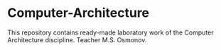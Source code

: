 # Computer-Architecture
This repository contains ready-made laboratory work of the Computer Architecture discipline. Teacher M.S. Osmonov.
